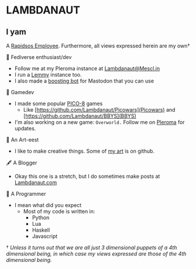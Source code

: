 LAMBDANAUT
==========

I yam
-----

A [Rapidsos Employee](https://rapidsos.com/). Furthermore, all views expressed herein are my own†

🏩 Fediverse enthusiast/dev
* Follow me at my Pleroma instance at [Lambdanaut@Mescl.in](https://mescl.in/@lambdanaut)
* I run a [Lemmy](https://coldcom.press/) instance too. 
* I also made a [boosting bot](https://github.com/Lambdanaut/Rebooster) for Mastodon that you can use

👾 Gamedev
* I made some popular [PICO-8](https://www.lexaloffle.com/) games
  * Like [https://github.com/Lambdanaut/Picowars](Picowars) and [https://github.com/Lambdanaut/BBYS](BBYS)
* I'm also working on a new game: `Overworld.` Follow me on [Pleroma](https://mescl.in/@lambdanaut) for updates. 

🎨 An Art-eest
* I like to make creative things. Some of [my art](https://github.com/Lambdanaut/art) is on github.

🖋 A Blogger
* Okay this one is a stretch, but I do sometimes make posts at [Lambdanaut.com](https://lambdanaut.com)

💾 A Programmer
* I mean what did you expect
  * Most of my code is written in:
    * Python
    * Lua
    * Haskell
    * Javascript

† *Unless it turns out that we are all just 3 dimensional puppets of a 4th dimensional being, in which case my views expressed are those of the 4th dimensional being.*